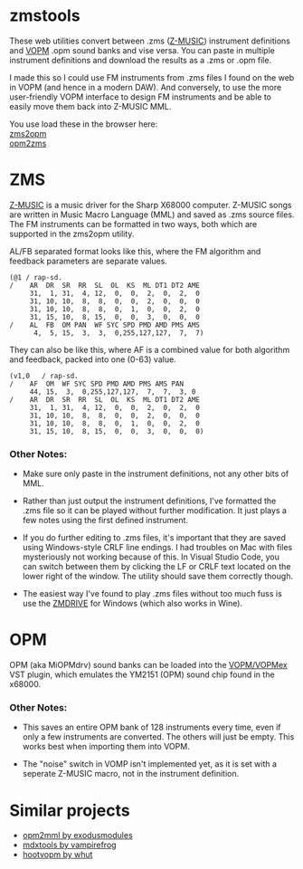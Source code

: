 # zmstools

These web utilities convert between .zms ([Z-MUSIC](https://web.archive.org/web/20240126144946/http://www.z-z-z.jp/zmusic/)) instrument definitions and [VOPM](http://picopicose.com/software.html) .opm sound banks and vise versa.
You can paste in multiple instrument definitions and download the results as a .zms or .opm file. 

I made this so I could use FM instruments from .zms files I found on the web in VOPM (and hence in a modern DAW). And conversely, to use the more user-friendly VOPM interface to design FM instruments and be able to easily move them back into Z-MUSIC MML.

You use load these in the browser here:<br>
<a href="https://mattkuebrich.com/zmstools/zms2opm.html">zms2opm</a><br>
<a href="https://mattkuebrich.com/zmstools/opm2zms.html">opm2zms</a>

# ZMS

[Z-MUSIC](https://web.archive.org/web/20240126144946/http://www.z-z-z.jp/zmusic/) is a music driver for the Sharp X68000 computer. Z-MUSIC songs are written in Music Macro Language (MML) and saved as .zms source files. The FM instruments can be formatted in two ways, both which are supported in the zms2opm utility. 

AL/FB separated format looks like this, where the FM algorithm and feedback parameters are separate values.

```
(@1	/ rap-sd.   
/	 AR  DR  SR  RR  SL  OL  KS  ML DT1 DT2 AME
	 31,  1, 31,  4, 12,  0,  0,  2,  0,  2,  0
	 31, 10, 10,  8,  8,  0,  0,  2,  0,  0,  0
	 31, 10, 10,  8,  8,  0,  1,  0,  0,  2,  0
	 31, 15, 10,  8, 15,  0,  0,  3,  0,  0,  0
/	 AL  FB  OM PAN  WF SYC SPD PMD AMD PMS AMS
	  4,  5, 15,  3,  3,  0,255,127,127,  7,  7)
```

They can also be like this, where AF is a combined value for both algorithm and feedback, packed into one (0-63) value. 

```
(v1,0	/ rap-sd.
/	 AF  OM  WF SYC SPD PMD AMD PMS AMS PAN
	 44, 15,  3,  0,255,127,127,  7,  7,  3, 0
/	 AR  DR  SR  RR  SL  OL  KS  ML DT1 DT2 AME
	 31,  1, 31,  4, 12,  0,  0,  2,  0,  2,  0
	 31, 10, 10,  8,  8,  0,  0,  2,  0,  0,  0
	 31, 10, 10,  8,  8,  0,  1,  0,  0,  2,  0
	 31, 15, 10,  8, 15,  0,  0,  3,  0,  0,  0)
```

### Other Notes: 
* Make sure only  paste in the instrument definitions, not any other bits of MML.

* Rather than just output the instrument definitions, I've formatted the .zms file so it can be played without further modification. It just plays a few notes using the first defined instrument.

* If you do further editing to .zms files, it's important that they are saved using Windows-style CRLF line endings. I had troubles on Mac with files mysteriously not working because of this. In Visual Studio Code, you can switch between them by clicking the LF or CRLF text located on the lower right of the window. The utility should save them correctly though.

* The easiest way I've found to play .zms files without too much fuss is use the <a href="https://t.co/ovnG4JLugE">ZMDRIVE</a> for Windows (which also works in Wine).

# OPM

OPM (aka MiOPMdrv) sound banks can be loaded into the <a href="http://picopicose.com/software.html">VOPM/VOPMex</a>
 VST plugin, which emulates the YM2151 (OPM) sound chip found in the x68000. 

### Other Notes:

* This saves an entire OPM bank of 128 instruments every time, even if only a few instruments are converted. The others will just be empty. This works best when importing them into VOPM.

* The "noise" switch in VOMP isn't implemented yet, as it is set with a seperate Z-MUSIC macro, not in the instrument definition.

# Similar projects
* <a href="https://nfggames.com/forum2/index.php?topic=5992.0">opm2mml by exodusmodules</a>
* <a href="https://github.com/vampirefrog/mdxtools">mdxtools by vampirefrog</a>
* <a href="https://git.lain.church/whut/hootvopm">hootvopm by whut</a>



 





